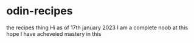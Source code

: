 # odin-recipes
the recipes thing
Hi as of 17th january 2023 I am a complete noob at this hope I have acheveied mastery in this
